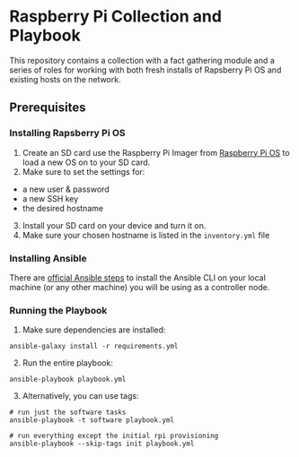# Raspberry Pi Collection and Playbook

This repository contains a collection with a fact gathering module and a series of roles for working with both fresh installs of Rapsberry Pi OS and existing hosts on the network.

## Prerequisites

### Installing Rapsberry Pi OS

1. Create an SD card use the Raspberry Pi Imager from [Raspberry Pi OS](https://www.raspberrypi.org/software/) to load a new OS on to your SD card.
2. Make sure to set the settings for:
  * a new user & password
  * a new SSH key
  * the desired hostname
3. Install your SD card on your device and turn it on.
4. Make sure your chosen hostname is listed in the `inventory.yml` file

### Installing Ansible

There are [official Ansible steps](https://docs.ansible.com/ansible/latest/installation_guide/index.html) to install the Ansible CLI on your local machine (or any other machine) you will be using as a controller node.

### Running the Playbook

1. Make sure dependencies are installed:
```
ansible-galaxy install -r requirements.yml
```

2. Run the entire playbook:
```
ansible-playbook playbook.yml
```

3. Alternatively, you can use tags:
```
# run just the software tasks
ansible-playbook -t software playbook.yml

# run everything except the initial rpi provisioning
ansible-playbook --skip-tags init playbook.yml
```
